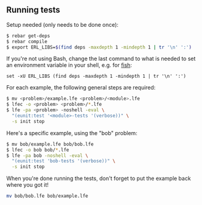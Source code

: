 ## Running tests

Setup needed (only needs to be done once):

```bash
$ rebar get-deps
$ rebar compile
$ export ERL_LIBS=$(find deps -maxdepth 1 -mindepth 1 | tr '\n' ':')
```

If you're not using Bash, change the last command to what is needed to set an
environment variable in your shell, e.g. for [fish][1]:

```fish
set -xU ERL_LIBS (find deps -maxdepth 1 -mindepth 1 | tr '\n' ':')
```

[1]: http://fishshell.com

For each example, the following general steps are required:

```bash
$ mv <problem>/example.lfe <problem>/<module>.lfe
$ lfec -o <problem> <problem>/*.lfe
$ lfe -pa <problem> -noshell -eval \
  "(eunit:test '<module>-tests '(verbose))" \
  -s init stop
```

Here's a specific example, using the "bob" problem:

```bash
$ mv bob/example.lfe bob/bob.lfe
$ lfec -o bob bob/*.lfe
$ lfe -pa bob -noshell -eval \
  "(eunit:test 'bob-tests '(verbose))" \
  -s init stop
```

When you're done running the tests, don't forget to put the example back where you got it!

```bash
mv bob/bob.lfe bob/example.lfe
```
